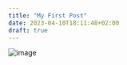 ```yaml
---
title: "My First Post"
date: 2023-04-10T18:11:48+02:00
draft: true
---
```


![image](/gallery/midjourney/PalladiusPacans_a_puffin_who_just_won_an_ironman__all_sweated_a_b92ad63c-71b9-4848-9512-13d6240d1cbe.png)

